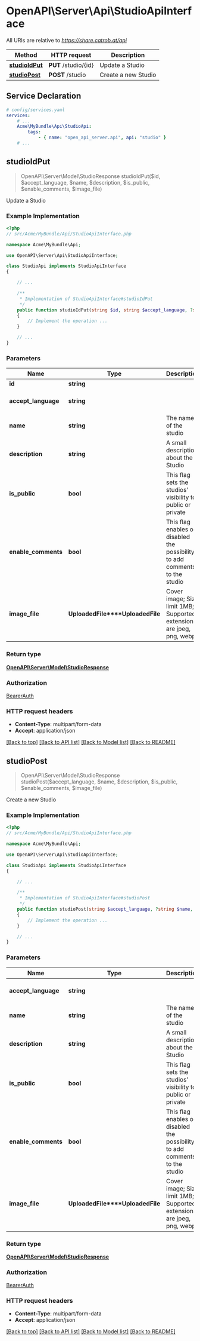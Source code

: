 # OpenAPI\Server\Api\StudioApiInterface

All URIs are relative to *https://share.catrob.at/api*

Method | HTTP request | Description
------------- | ------------- | -------------
[**studioIdPut**](StudioApiInterface.md#studioIdPut) | **PUT** /studio/{id} | Update a Studio
[**studioPost**](StudioApiInterface.md#studioPost) | **POST** /studio | Create a new Studio


## Service Declaration
```yaml
# config/services.yaml
services:
    # ...
    Acme\MyBundle\Api\StudioApi:
        tags:
            - { name: "open_api_server.api", api: "studio" }
    # ...
```

## **studioIdPut**
> OpenAPI\Server\Model\StudioResponse studioIdPut($id, $accept_language, $name, $description, $is_public, $enable_comments, $image_file)

Update a Studio

### Example Implementation
```php
<?php
// src/Acme/MyBundle/Api/StudioApiInterface.php

namespace Acme\MyBundle\Api;

use OpenAPI\Server\Api\StudioApiInterface;

class StudioApi implements StudioApiInterface
{

    // ...

    /**
     * Implementation of StudioApiInterface#studioIdPut
     */
    public function studioIdPut(string $id, string $accept_language, ?string $name, ?string $description, bool $is_public, bool $enable_comments, ?UploadedFile $image_file, int &$responseCode, array &$responseHeaders): array|object|null
    {
        // Implement the operation ...
    }

    // ...
}
```

### Parameters

Name | Type | Description  | Notes
------------- | ------------- | ------------- | -------------
 **id** | **string**|  |
 **accept_language** | **string**|  | [optional] [default to &#39;en&#39;]
 **name** | **string**| The name of the studio | [optional]
 **description** | **string**| A small description about the Studio | [optional]
 **is_public** | **bool**| This flag sets the studios&#39; visibility to public or private | [optional] [default to true]
 **enable_comments** | **bool**| This flag enables or disabled the possibility to add comments to the studio | [optional] [default to true]
 **image_file** | **UploadedFile****UploadedFile**| Cover image; Size limit 1MB; Supported extensions are jpeg, png, webp; | [optional]

### Return type

[**OpenAPI\Server\Model\StudioResponse**](../Model/StudioResponse.md)

### Authorization

[BearerAuth](../../README.md#BearerAuth)

### HTTP request headers

 - **Content-Type**: multipart/form-data
 - **Accept**: application/json

[[Back to top]](#) [[Back to API list]](../../README.md#documentation-for-api-endpoints) [[Back to Model list]](../../README.md#documentation-for-models) [[Back to README]](../../README.md)

## **studioPost**
> OpenAPI\Server\Model\StudioResponse studioPost($accept_language, $name, $description, $is_public, $enable_comments, $image_file)

Create a new Studio

### Example Implementation
```php
<?php
// src/Acme/MyBundle/Api/StudioApiInterface.php

namespace Acme\MyBundle\Api;

use OpenAPI\Server\Api\StudioApiInterface;

class StudioApi implements StudioApiInterface
{

    // ...

    /**
     * Implementation of StudioApiInterface#studioPost
     */
    public function studioPost(string $accept_language, ?string $name, ?string $description, bool $is_public, bool $enable_comments, ?UploadedFile $image_file, int &$responseCode, array &$responseHeaders): array|object|null
    {
        // Implement the operation ...
    }

    // ...
}
```

### Parameters

Name | Type | Description  | Notes
------------- | ------------- | ------------- | -------------
 **accept_language** | **string**|  | [optional] [default to &#39;en&#39;]
 **name** | **string**| The name of the studio | [optional]
 **description** | **string**| A small description about the Studio | [optional]
 **is_public** | **bool**| This flag sets the studios&#39; visibility to public or private | [optional] [default to true]
 **enable_comments** | **bool**| This flag enables or disabled the possibility to add comments to the studio | [optional] [default to true]
 **image_file** | **UploadedFile****UploadedFile**| Cover image; Size limit 1MB; Supported extensions are jpeg, png, webp; | [optional]

### Return type

[**OpenAPI\Server\Model\StudioResponse**](../Model/StudioResponse.md)

### Authorization

[BearerAuth](../../README.md#BearerAuth)

### HTTP request headers

 - **Content-Type**: multipart/form-data
 - **Accept**: application/json

[[Back to top]](#) [[Back to API list]](../../README.md#documentation-for-api-endpoints) [[Back to Model list]](../../README.md#documentation-for-models) [[Back to README]](../../README.md)

